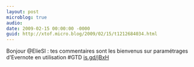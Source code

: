 ```yaml
---
layout: post
microblog: true
audio: 
date: 2009-02-15 00:00:00 -0000
guid: http://xtof.micro.blog/2009/02/15/t1212684034.html
---
```

Bonjour @ElieSI :  tes commentaires sont les bienvenus sur paramétrages d'Evernote en utilisation #GTD  [is.gd/jBxH](http://is.gd/jBxH)
